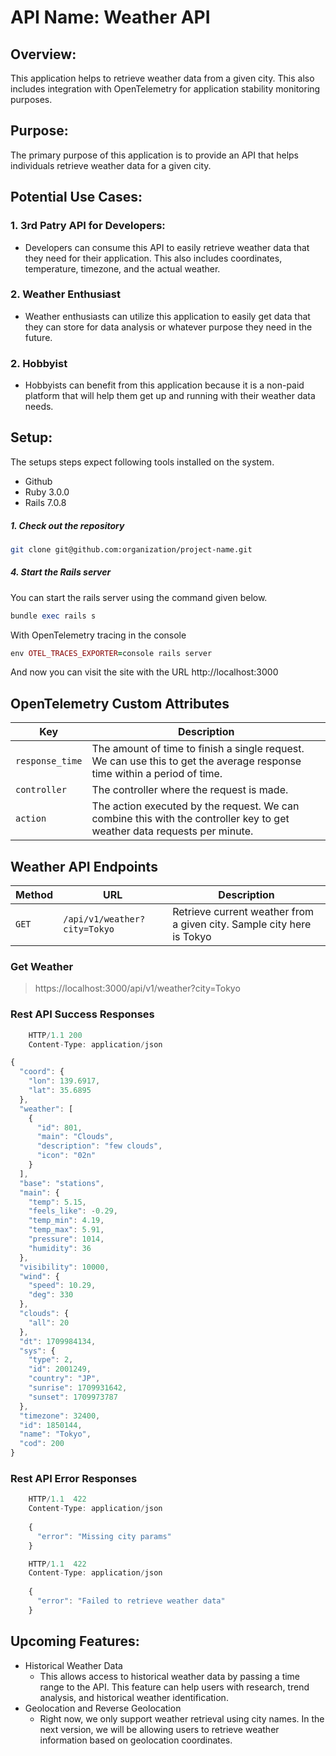 # API Name: Weather API

## Overview:

This application helps to retrieve weather data from a given city. This also includes integration with OpenTelemetry for application stability monitoring purposes.

## Purpose:

The primary purpose of this application is to provide an API that helps individuals retrieve weather data for a given city.

## Potential Use Cases:

### 1. 3rd Patry API for Developers:

- Developers can consume this API to easily retrieve weather data that they need for their application. This also includes coordinates, temperature, timezone, and the actual weather.

### 2. Weather Enthusiast

- Weather enthusiasts can utilize this application to easily get data that they can store for data analysis or whatever purpose they need in the future.

### 2. Hobbyist

- Hobbyists can benefit from this application because it is a non-paid platform that will help them get up and running with their weather data needs.

## Setup:

The setups steps expect following tools installed on the system.

- Github
- Ruby 3.0.0
- Rails 7.0.8

##### 1. Check out the repository

```bash
git clone git@github.com:organization/project-name.git
```

##### 4. Start the Rails server

You can start the rails server using the command given below.

```ruby
bundle exec rails s
```

With OpenTelemetry tracing in the console
```ruby
env OTEL_TRACES_EXPORTER=console rails server
```

And now you can visit the site with the URL http://localhost:3000

## OpenTelemetry Custom Attributes
| Key   | Description                              
| -------- | ----------------------------------------
| `response_time` | The amount of time to finish a single request. We can use this to get the average response time within a period of time.
| `controller`    | The controller where the request is made. 
| `action`        | The action executed by the request. We can combine this with the controller key to get weather data requests per minute.

## Weather API Endpoints
| Method   | URL                                      | Description                              |
| -------- | ---------------------------------------- | ---------------------------------------- |
| `GET`    | `/api/v1/weather?city=Tokyo`                             | Retrieve current weather from a given city. Sample city here is Tokyo                      |

### Get Weather
> https://localhost:3000/api/v1/weather?city=Tokyo

### Rest API Success Responses

```javascript
    HTTP/1.1 200
    Content-Type: application/json

{
  "coord": {
    "lon": 139.6917,
    "lat": 35.6895
  },
  "weather": [
    {
      "id": 801,
      "main": "Clouds",
      "description": "few clouds",
      "icon": "02n"
    }
  ],
  "base": "stations",
  "main": {
    "temp": 5.15,
    "feels_like": -0.29,
    "temp_min": 4.19,
    "temp_max": 5.91,
    "pressure": 1014,
    "humidity": 36
  },
  "visibility": 10000,
  "wind": {
    "speed": 10.29,
    "deg": 330
  },
  "clouds": {
    "all": 20
  },
  "dt": 1709984134,
  "sys": {
    "type": 2,
    "id": 2001249,
    "country": "JP",
    "sunrise": 1709931642,
    "sunset": 1709973787
  },
  "timezone": 32400,
  "id": 1850144,
  "name": "Tokyo",
  "cod": 200
}
```

### Rest API Error Responses

```javascript
    HTTP/1.1  422
    Content-Type: application/json
 
    {
      "error": "Missing city params"
    }
```

```javascript
    HTTP/1.1  422
    Content-Type: application/json
 
    {
      "error": "Failed to retrieve weather data"
    }
```

## Upcoming Features:
- Historical Weather Data
   - This allows access to historical weather data by passing a time range to the API. This feature can help users with research, trend analysis, and historical weather identification.
- Geolocation and Reverse Geolocation
  - Right now, we only support weather retrieval using city names. In the next version, we will be allowing users to retrieve weather information based on geolocation coordinates.
